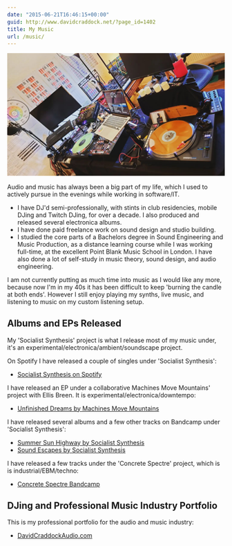 ```yaml
---
date: "2015-06-21T16:46:15+00:00"
guid: http://www.davidcraddock.net/?page_id=1402
title: My Music
url: /music/
---
```


![image](musicsetup.jpg)

Audio and music has always been a big part of my life, which I used to actively pursue in the evenings while working in software/IT.

* I have DJ'd semi-professionally, with stints in club residencies, mobile DJing and Twitch DJing, for over a decade. I also produced and released several electronica albums.
* I have done paid freelance work on sound design and studio building.
* I studied the core parts of a Bachelors degree in Sound Engineering and Music Production, as a distance learning course while I was working full-time, at the excellent Point Blank Music School in London. I have also done a lot of self-study in music theory, sound design, and audio engineering.

I am not currently putting as much time into music as I would like any more, because now I'm in my 40s it has been difficult to keep 'burning the candle at both ends'. However I still enjoy playing my synths, live music, and listening to music on my custom listening setup.

## Albums and EPs Released

My 'Socialist Synthesis' project is what I release most of my music under, it's an experimental/electronica/ambient/soundscape project.

On Spotify I have released a couple of singles under 'Socialist Synthesis':
* [Socialist Synthesis on Spotify](https://open.spotify.com/artist/6Q7behQy0nTFTvAuk7J5xT)

I have released an EP under a collaborative Machines Move Mountains' project with Ellis Breen. It is experimental/electronica/downtempo:
* [Unfinished Dreams by Machines Move Mountains](https://machinesmovemountains.bandcamp.com)

I have released several albums and a few other tracks on Bandcamp under 'Socialist Synthesis':
* [Summer Sun Highway by Socialist Synthesis](https://socialistsynthesis.bandcamp.com/album/summer-sun-highway)
* [Sound Escapes by Socialist Synthesis](https://socialistsynthesis.bandcamp.com/album/sound-escapes)

I have released a few tracks under the 'Concrete Spectre' project, which is is industrial/EBM/techno:
* [Concrete Spectre Bandcamp](https://concretespectre.bandcamp.com)

## DJing and Professional Music Industry Portfolio

This is my professional portfolio for the audio and music industry:
* [DavidCraddockAudio.com](https://DavidCraddockAudio.com)

